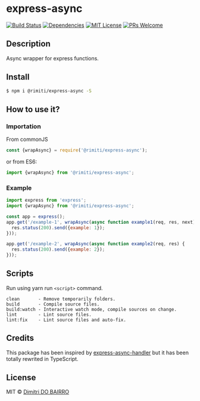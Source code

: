 # express-async

[![Build Status][travis-badge]][travis]
[![Dependencies][prod-dependencies-badge]][prod-dependencies]
[![MIT License][license-badge]][LICENSE]
[![PRs Welcome][prs-badge]][prs]

## Description

Async wrapper for express functions.

## Install

```bash
$ npm i @rimiti/express-async -S
```

## How to use it?

### Importation

From commonJS

```js
const {wrapAsync} = require('@rimiti/express-async');
```

or from ES6:

```js
import {wrapAsync} from '@rimiti/express-async';
```

### Example

```js
import express from 'express';
import {wrapAsync} from '@rimiti/express-async';

const app = express();
app.get('/example-1', wrapAsync(async function example1(req, res, next) {
  res.status(200).send({example: 1});
}));

app.get('/example-2', wrapAsync(async function example2(req, res) {
  res.status(200).send({example: 2});
}));
```

## Scripts

Run using yarn run `<script>` command.

    clean       - Remove temporarily folders.
    build       - Compile source files.
    build:watch - Interactive watch mode, compile sources on change.
    lint        - Lint source files.
    lint:fix    - Lint source files and auto-fix.

## Credits

This package has been inspired by [express-async-handler](https://github.com/Abazhenov/express-async-handler) but 
it has been totally rewrited in TypeScript.

## License

MIT © [Dimitri DO BAIRRO](https://github.com/rimiti/express-async/blob/master/LICENSE)

[prod-dependencies-badge]: https://david-dm.org/rimiti/express-async/status.svg
[prod-dependencies]: https://david-dm.org/rimiti/express-async
[travis-badge]: https://travis-ci.org/rimiti/express-async.svg?branch=master
[travis]:https://travis-ci.org/rimiti/express-async
[license-badge]: https://img.shields.io/badge/license-MIT-blue.svg?style=flat-square
[license]: https://github.com/rimiti/express-async/blob/master/LICENSE
[prs-badge]: https://img.shields.io/badge/PRs-welcome-brightgreen.svg?style=flat-square
[prs]: http://makeapullrequest.com
